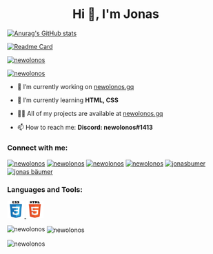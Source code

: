 <h1 align="center">Hi 👋, I'm Jonas</h1>

[![Anurag's GitHub stats](https://github-readme-stats.vercel.app/api?username=newolonos)](https://github.com/anuraghazra/github-readme-stats)

[![Readme Card](https://github-readme-stats.vercel.app/api/pin/?username=newolonos&repo=newolonos)](https://github.com/anuraghazra/github-readme-stats)


<p align="left"> <a href="https://github.com/ryo-ma/github-profile-trophy"><img src="https://github-profile-trophy.vercel.app/?username=newolonos" alt="newolonos" /></a> </p>

<p align="left"> <a href="https://twitter.com/newolonos" target="blank"><img src="https://img.shields.io/twitter/follow/newolonos?logo=twitter&style=for-the-badge" alt="newolonos" /></a> </p>

- 🔭 I’m currently working on [newolonos.gq](https://newolonos.gq)

- 🌱 I’m currently learning **HTML, CSS**

- 👨‍💻 All of my projects are available at [newolonos.gq](https://newolonos.gq)

- 📫 How to reach me: **Discord: newolonos#1413**

<h3 align="left">Connect with me:</h3>
<p align="left">
<a href="https://codepen.io/newolonos" target="blank"><img align="center" src="https://cdn.jsdelivr.net/npm/simple-icons@3.0.1/icons/codepen.svg" alt="newolonos" height="30" width="40" /></a>
<a href="https://twitter.com/newolonos" target="blank"><img align="center" src="https://cdn.jsdelivr.net/npm/simple-icons@3.0.1/icons/twitter.svg" alt="newolonos" height="30" width="40" /></a>
<a href="https://fb.com/newolonos" target="blank"><img align="center" src="https://cdn.jsdelivr.net/npm/simple-icons@3.0.1/icons/facebook.svg" alt="newolonos" height="30" width="40" /></a>
<a href="https://instagram.com/newolonos" target="blank"><img align="center" src="https://cdn.jsdelivr.net/npm/simple-icons@3.0.1/icons/instagram.svg" alt="newolonos" height="30" width="40" /></a>
<a href="https://www.behance.net/jonasbumer" target="blank"><img align="center" src="https://cdn.jsdelivr.net/npm/simple-icons@3.0.1/icons/behance.svg" alt="jonasbumer" height="30" width="40" /></a>
<a href="https://www.youtube.com/channel/UC_NTqo6nDiMtmNN4gZvDgZA" target="blank"><img align="center" src="https://cdn.jsdelivr.net/npm/simple-icons@3.0.1/icons/youtube.svg" alt="jonas bäumer" height="30" width="40" /></a>
</p>

<h3 align="left">Languages and Tools:</h3>
<p align="left"> <a href="https://www.w3schools.com/css/" target="_blank"> <img src="https://raw.githubusercontent.com/devicons/devicon/master/icons/css3/css3-original-wordmark.svg" alt="css3" width="40" height="40"/> </a> <a href="https://www.w3schools.com/html/" target="_blank"> <img src="https://raw.githubusercontent.com/devicons/devicon/master/icons/html5/html5-original-wordmark.svg" alt="html5" width="40" height="40"/> </a> </p>

<p><img align="left" src="https://github-readme-stats.vercel.app/api/top-langs?username=newolonos&show_icons=true&locale=en&layout=compact" alt="newolonos" /></p>

<p>&nbsp;<img align="center" src="https://github-readme-stats.vercel.app/api?username=newolonos&show_icons=true&locale=en" alt="newolonos" /></p>

<p><img align="center" src="https://github-readme-streak-stats.herokuapp.com/?user=newolonos&" alt="newolonos" /></p>
